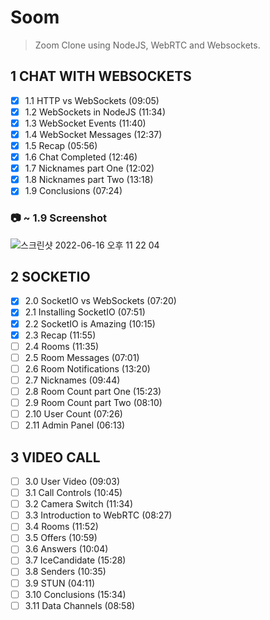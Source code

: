 # Soom

> Zoom Clone using NodeJS, WebRTC and Websockets.

## 1 CHAT WITH WEBSOCKETS
- [X] 1.1 HTTP vs WebSockets (09:05)
- [X] 1.2 WebSockets in NodeJS (11:34)
- [X] 1.3 WebSocket Events (11:40)
- [X] 1.4 WebSocket Messages (12:37)
- [X] 1.5 Recap (05:56)
- [X] 1.6 Chat Completed (12:46)
- [X] 1.7 Nicknames part One (12:02)
- [X] 1.8 Nicknames part Two (13:18)
- [X] 1.9 Conclusions (07:24)

### 📷 ~ 1.9 Screenshot
![스크린샷 2022-06-16 오후 11 22 04](https://user-images.githubusercontent.com/101758997/174091298-68308c1e-5d10-47b7-9d56-9d5d09f6ad20.png)

## 2 SOCKETIO
- [X] 2.0 SocketIO vs WebSockets (07:20)
- [X] 2.1 Installing SocketIO (07:51)
- [X] 2.2 SocketIO is Amazing (10:15)
- [X] 2.3 Recap (11:55)
- [ ] 2.4 Rooms (11:35)
- [ ] 2.5 Room Messages (07:01)
- [ ] 2.6 Room Notifications (13:20)
- [ ] 2.7 Nicknames (09:44)
- [ ] 2.8 Room Count part One (15:23)
- [ ] 2.9 Room Count part Two (08:10)
- [ ] 2.10 User Count (07:26)
- [ ] 2.11 Admin Panel (06:13)

## 3 VIDEO CALL
- [ ] 3.0 User Video (09:03)
- [ ] 3.1 Call Controls (10:45)
- [ ] 3.2 Camera Switch (11:34)
- [ ] 3.3 Introduction to WebRTC (08:27)
- [ ] 3.4 Rooms (11:52)
- [ ] 3.5 Offers (10:59)
- [ ] 3.6 Answers (10:04)
- [ ] 3.7 IceCandidate (15:28)
- [ ] 3.8 Senders (10:35)
- [ ] 3.9 STUN (04:11)
- [ ] 3.10 Conclusions (15:34)
- [ ] 3.11 Data Channels (08:58)

